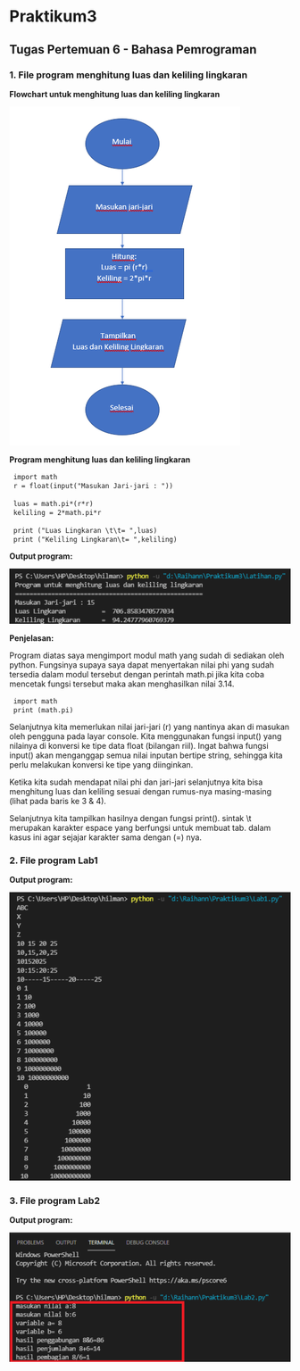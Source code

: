 # Praktikum3
## Tugas Pertemuan 6 - Bahasa Pemrograman

### 1. File program menghitung luas dan keliling lingkaran
**Flowchart untuk menghitung luas dan keliling lingkaran**

![Gambar 2](screenshoot/ss2.png)

**Program menghitung luas dan keliling lingkaran**
```
 import math
 r = float(input("Masukan Jari-jari : "))

 luas = math.pi*(r*r)
 keliling = 2*math.pi*r
   
 print ("Luas Lingkaran \t\t= ",luas)
 print ("Keliling Lingkaran\t= ",keliling)
```
**Output program:**

![Gambar 1](screenshoot/ss1.png)

**Penjelasan:**

Program diatas saya mengimport modul math yang sudah di sediakan oleh python. Fungsinya supaya saya dapat menyertakan nilai phi yang sudah tersedia dalam modul tersebut dengan perintah math.pi jika kita coba mencetak fungsi tersebut maka akan menghasilkan nilai 3.14.
```
 import math
 print (math.pi)
```
Selanjutnya kita memerlukan nilai jari-jari (r) yang nantinya akan di masukan oleh pengguna pada layar console. Kita menggunakan fungsi input() yang nilainya di konversi ke tipe data float (bilangan riil). Ingat bahwa fungsi input() akan menganggap semua nilai inputan bertipe string, sehingga kita perlu melakukan konversi ke tipe yang diinginkan.

Ketika kita sudah mendapat nilai phi dan jari-jari selanjutnya kita bisa menghitung luas dan keliling sesuai dengan rumus-nya masing-masing (lihat pada baris ke 3 & 4).

Selanjutnya kita tampilkan hasilnya dengan fungsi print(). sintak \t merupakan karakter espace yang berfungsi untuk membuat tab. dalam kasus ini agar sejajar karakter sama dengan (=) nya.

### 2. File program Lab1
**Output program:**


![Gambar 3](screenshoot/ss3.png)


### 3. File program Lab2
**Output program:**

![Gambar 4](screenshoot/ss4.png)


